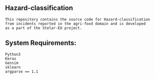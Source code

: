 ## Hazard-classification
```
This repository contains the source code for Hazard-classification from incidents reported in the agri-food domain and is developed
as a part of the Stelar-EU project. 
```
## System Requirements: 
``` 
Python3
Keras
Gensim
sklearn
argparse == 1.1
```



